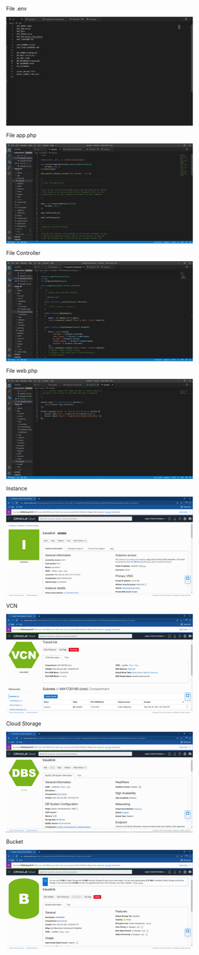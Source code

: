 File .env

![UAS](img/env.PNG)

File app.php

![UAS](img/app.PNG)

File Controller

![UAS](img/controller.PNG)

File web.php

![UAS](img/web.PNG)

Instance

![UAS](img/instance.PNG)

VCN

![UAS](img/vcn.PNG)

Cloud Storage

![UAS](img/cloud_storage.PNG)

Bucket

![UAS](img/bucket.PNG)
